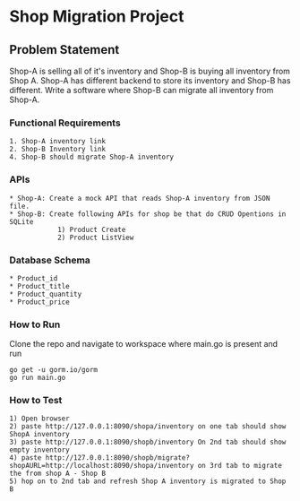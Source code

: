 # Shop Migration Project

## Problem Statement
Shop-A is selling all of it's inventory and Shop-B is buying all inventory from Shop A. Shop-A has different backend to store its inventory and Shop-B has different. Write a software where Shop-B can migrate all inventory from Shop-A.

### Functional Requirements
    1. Shop-A inventory link
    2. Shop-B Inventory link
    4. Shop-B should migrate Shop-A inventory

### APIs
    * Shop-A: Create a mock API that reads Shop-A inventory from JSON file.
    * Shop-B: Create following APIs for shop be that do CRUD Opentions in SQLite
                1) Product Create
                2) Product ListView

### Database Schema
    * Product_id
    * Product_title
    * Product_quantity
    * Product_price

### How to Run
Clone the repo and navigate to workspace where main.go is present and run
```
go get -u gorm.io/gorm
go run main.go
```

### How to Test
    1) Open browser
    2) paste http://127.0.0.1:8090/shopa/inventory on one tab should show ShopA inventory
    3) paste http://127.0.0.1:8090/shopb/inventory On 2nd tab should show empty inventory
    4) paste http://127.0.0.1:8090/shopb/migrate?shopAURL=http://localhost:8090/shopa/inventory on 3rd tab to migrate the from shop A - Shop B
    5) hop on to 2nd tab and refresh Shop A inventory is migrated to Shop B

